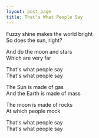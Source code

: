 ```yaml
---
layout: post_page
title: That's What People Say
---
```


Fuzzy shine makes the world bright  
So does the sun, right?

And do the moon and stars  
Which are very far

That's what people say  
That's what people say

The Sun is made of gas  
And the Earth is made of mass

The moon is made of rocks  
At which people mock

That's what people say  
That's what people say
